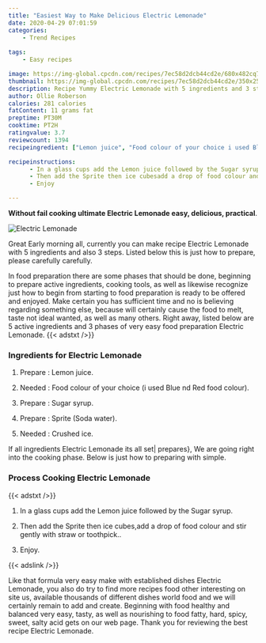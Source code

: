 ```yaml
---
title: "Easiest Way to Make Delicious Electric Lemonade"
date: 2020-04-29 07:01:59
categories:
    - Trend Recipes
    
tags:
    - Easy recipes

image: https://img-global.cpcdn.com/recipes/7ec58d2dcb44cd2e/680x482cq70/electric-lemonade-recipe-main-photo.jpg
thumbnail: https://img-global.cpcdn.com/recipes/7ec58d2dcb44cd2e/350x250cq70/electric-lemonade-recipe-main-photo.jpg
description: Recipe Yummy Electric Lemonade with 5 ingredients and 3 stages of easy cooking.
author: Ollie Roberson
calories: 281 calories
fatContent: 11 grams fat
preptime: PT30M
cooktime: PT2H
ratingvalue: 3.7
reviewcount: 1394
recipeingredient: ["Lemon juice", "Food colour of your choice i used Blue nd Red food colour", "Sugar syrup", "Sprite Soda water", "Crushed ice"]

recipeinstructions: 
      - In a glass cups add the Lemon juice followed by the Sugar syrup 
      - Then add the Sprite then ice cubesadd a drop of food colour and stir gently with straw or toothpick 
      - Enjoy

---
```




**Without fail cooking ultimate Electric Lemonade easy, delicious, practical**. 


![Electric Lemonade](https://img-global.cpcdn.com/recipes/7ec58d2dcb44cd2e/680x482cq70/electric-lemonade-recipe-main-photo.jpg "Electric Lemonade")




Great Early morning all, currently you can make recipe Electric Lemonade with 5 ingredients and also 3 steps. Listed below this is just how to prepare, please carefully carefully.

In food preparation there are some phases that should be done, beginning to prepare active ingredients, cooking tools, as well as likewise recognize just how to begin from starting to food preparation is ready to be offered and enjoyed. Make certain you has sufficient time and no is believing regarding something else, because will certainly cause the food to melt, taste not ideal wanted, as well as many others. Right away, listed below are 5 active ingredients and 3 phases of very easy food preparation Electric Lemonade.
{{< adstxt />}}

### Ingredients for Electric Lemonade


1. Prepare  : Lemon juice.

1. Needed  : Food colour of your choice (i used Blue nd Red food colour).

1. Prepare  : Sugar syrup.

1. Prepare  : Sprite (Soda water).

1. Needed  : Crushed ice.



If all ingredients Electric Lemonade its all set| prepares}, We are going right into the cooking phase. Below is just how to preparing with simple.

### Process Cooking Electric Lemonade

{{< adstxt />}}


1. In a glass cups add the Lemon juice followed by the Sugar syrup.



1. Then add the Sprite then ice cubes,add a drop of food colour and stir gently with straw or toothpick..



1. Enjoy.





{{< adslink />}}

Like that formula very easy make with established dishes Electric Lemonade, you also do try to find more recipes food other interesting on site us, available thousands of different dishes world food and we will certainly remain to add and create. Beginning with food healthy and balanced very easy, tasty, as well as nourishing to food fatty, hard, spicy, sweet, salty acid gets on our web page. Thank you for reviewing the best recipe Electric Lemonade.
